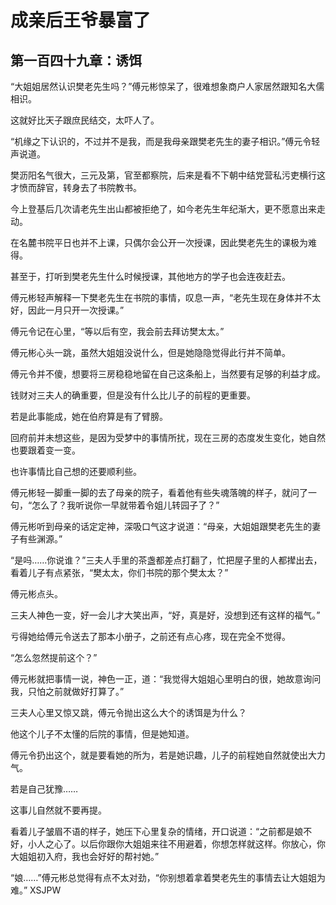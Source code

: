 # 成亲后王爷暴富了 
 ## 第一百四十九章：诱饵
  “大姐姐居然认识樊老先生吗？”傅元彬惊呆了，很难想象商户人家居然跟知名大儒相识。  
  
 这就好比天子跟庶民结交，太吓人了。  
  
 “机缘之下认识的，不过并不是我，而是我母亲跟樊老先生的妻子相识。”傅元令轻声说道。  
  
 樊沥阳名气很大，三元及第，官至都察院，后来是看不下朝中结党营私污吏横行这才愤而辞官，转身去了书院教书。  
  
 今上登基后几次请老先生出山都被拒绝了，如今老先生年纪渐大，更不愿意出来走动。  
  
 在名麓书院平日也并不上课，只偶尔会公开一次授课，因此樊老先生的课极为难得。  
  
 甚至于，打听到樊老先生什么时候授课，其他地方的学子也会连夜赶去。  
  
 傅元彬轻声解释一下樊老先生在书院的事情，叹息一声，“老先生现在身体并不太好，因此一月只开一次授课。”  
  
 傅元令记在心里，“等以后有空，我会前去拜访樊太太。”  
  
 傅元彬心头一跳，虽然大姐姐没说什么，但是她隐隐觉得此行并不简单。  
  
 傅元令并不傻，想要将三房稳稳地留在自己这条船上，当然要有足够的利益才成。  
  
 钱财对三夫人的确重要，但是没有什么比儿子的前程的更重要。  
  
 若是此事能成，她在伯府算是有了臂膀。  
  
 回府前并未想这些，是因为受梦中的事情所扰，现在三房的态度发生变化，她自然也要跟着变一变。  
  
 也许事情比自己想的还要顺利些。  
  
 傅元彬轻一脚重一脚的去了母亲的院子，看着他有些失魂落魄的样子，就问了一句，“怎么了？我听说你一早就带着令姐儿转园子了？”  
  
 傅元彬听到母亲的话定定神，深吸口气这才说道：“母亲，大姐姐跟樊老先生的妻子有些渊源。”  
  
 “是吗……你说谁？”三夫人手里的茶盏都差点打翻了，忙把屋子里的人都撵出去，看着儿子有点紧张，“樊太太，你们书院的那个樊太太？”  
  
 傅元彬点头。  
  
 三夫人神色一变，好一会儿才大笑出声，“好，真是好，没想到还有这样的福气。”  
  
 亏得她给傅元令送去了那本小册子，之前还有点心疼，现在完全不觉得。  
  
 “怎么忽然提前这个？”  
  
 傅元彬就把事情一说，神色一正，道：“我觉得大姐姐心里明白的很，她故意询问我，只怕之前就做好打算了。”  
  
 三夫人心里又惊又跳，傅元令抛出这么大个的诱饵是为什么？  
  
 他这个儿子不太懂的后院的事情，但是她知道。  
  
 傅元令扔出这个，就是要看她的所为，若是她识趣，儿子的前程她自然就使出大力气。  
  
 若是自己犹豫……  
  
 这事儿自然就不要再提。  
  
 看着儿子皱眉不语的样子，她压下心里复杂的情绪，开口说道：“之前都是娘不好，小人之心了。以后你跟你大姐姐来往不用避着，你想怎样就这样。你放心，你大姐姐初入府，我也会好好的帮衬她。”  
  
 “娘……”傅元彬总觉得有点不太对劲，“你别想着拿着樊老先生的事情去让大姐姐为难。” 
XSJPW